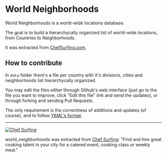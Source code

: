 # World Neighborhoods

World Neighborhoods is a world-wide locations database.

The goal is to build a hierarchycally organized list of world-wide locations,
from Countries to Neighborhoods.

It was  extracted from [ChefSurfing.com](https://chefsurfing.com/).

## How to contribute

In `data` folder there's a file per country with it's divisions, cities and
neighborhoods list hierarchycally organized.

You may edit the files either through Github's web interface (just go to the
file you want to improve, click "Edit this file" link and send the updates),
or through forking and sending Pull Requests.

The only requirement is the correctness of additions and updates (of course),
and to follow [YAML's format](http://en.wikipedia.org/wiki/YAML#Language_elements).

---

[![Chef Surfing](https://chefsurfing.com/images/embed/logos/chef_surfing_header_logo_medium_red.png)](https://chefsurfing.com/)

world_neighborhoods was extracted from [Chef Surfing](https://chefsurfing.com/):
"Find and hire great cooking talent in your city for a catered event, cooking
class or weekly meal."
